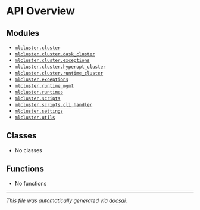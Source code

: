 <!-- markdownlint-disable -->

# API Overview

## Modules

- [`mlcluster.cluster`](./mlcluster.cluster.md#module-mlclustercluster)
- [`mlcluster.cluster.dask_cluster`](./mlcluster.cluster.dask_cluster.md#module-mlclusterclusterdask_cluster)
- [`mlcluster.cluster.exceptions`](./mlcluster.cluster.exceptions.md#module-mlclusterclusterexceptions)
- [`mlcluster.cluster.hyperopt_cluster`](./mlcluster.cluster.hyperopt_cluster.md#module-mlclusterclusterhyperopt_cluster)
- [`mlcluster.cluster.runtime_cluster`](./mlcluster.cluster.runtime_cluster.md#module-mlclusterclusterruntime_cluster)
- [`mlcluster.exceptions`](./mlcluster.exceptions.md#module-mlclusterexceptions)
- [`mlcluster.runtime_mgmt`](./mlcluster.runtime_mgmt.md#module-mlclusterruntime_mgmt)
- [`mlcluster.runtimes`](./mlcluster.runtimes.md#module-mlclusterruntimes)
- [`mlcluster.scripts`](./mlcluster.scripts.md#module-mlclusterscripts)
- [`mlcluster.scripts.cli_handler`](./mlcluster.scripts.cli_handler.md#module-mlclusterscriptscli_handler)
- [`mlcluster.settings`](./mlcluster.settings.md#module-mlclustersettings)
- [`mlcluster.utils`](./mlcluster.utils.md#module-mlclusterutils)

## Classes

- No classes

## Functions

- No functions


---

_This file was automatically generated via [docsai](https://github.com/khulnasoft/docsai)._
